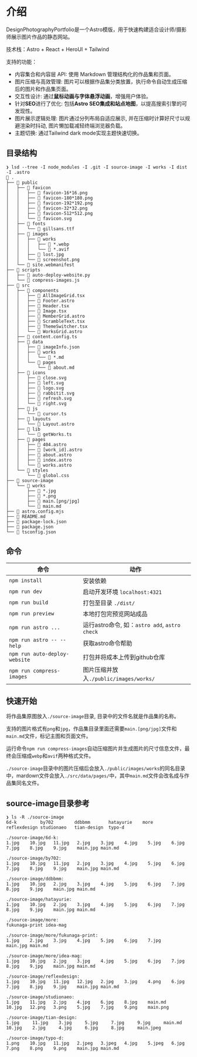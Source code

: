 # 介绍

DesignPhotographyPortfolio是一个Astro模版，用于快速构建适合设计师/摄影师展示图片作品的静态网站。

技术栈：Astro + React + HeroUI + Tailwind

支持的功能：

* 内容集合和内容层 API: 使用 Markdown 管理结构化的作品集和页面。
* 图片压缩与高效管理: 图片可以根据作品集分类放置，执行命令自动生成压缩后的图片和作品集页面。
* 交互性设计: 通过**鼠标动画与字体悬浮动画**，增强用户体验。
* 针对**SEO**进行了优化: 包括**Astro SEO集成和站点地图**，以提高搜索引擎的可发现性。
* 图片展示逻辑处理: 图片通过分列布局自适应展示, 并在压缩时计算好尺寸以规避渲染时抖动, 图片懒加载减轻终端浏览器负载。
* 主题切换: 通过Tailwind dark mode实现主题快速切换。

## 目录结构

```text
❯ lsd --tree -I node_modules -I .git -I source-image -I works -I dist -I .astro
 .
├──  public
│   ├──  favicon
│   │   ├──  favicon-16*16.png
│   │   ├──  favicon-180*180.png
│   │   ├──  favicon-192*192.png
│   │   ├──  favicon-32*32.png
│   │   ├──  favicon-512*512.png
│   │   └──  favicon.svg
│   ├──  fonts
│   │   └──  gillsans.ttf
│   ├──  images
│   │   ├──  works
│   │   │   ├──  *.webp
│   │   │   └──  *.avif
│   │   ├──  lost.jpg
│   │   └──  screenshot.png
│   └──  site.webmanifest
├──  scripts
│   ├──  auto-deploy-website.py
│   └──  compress-images.js
├── 󱧼 src
│   ├──  components
│   │   ├──  AllImageGrid.tsx
│   │   ├──  Footer.astro
│   │   ├──  Header.tsx
│   │   ├──  Image.tsx
│   │   ├──  MemberGrid.astro
│   │   ├──  ScrambleText.tsx
│   │   ├──  ThemeSwitcher.tsx
│   │   └──  WorksGrid.astro
│   ├──  content.config.ts
│   ├──  data
│   │   ├──  imageInfo.json
│   │   ├──  works
│   │   │   └──  *.md
│   │   └──  pages
│   │       └──  about.md
│   ├──  icons
│   │   ├──  close.svg
│   │   ├──  left.svg
│   │   ├──  logo.svg
│   │   ├──  rabbitit.svg
│   │   ├──  refresh.svg
│   │   └──  right.svg
│   ├──  js
│   │   └──  cursor.ts
│   ├──  layouts
│   │   └──  Layout.astro
│   ├──  lib
│   │   └──  getWorks.ts
│   ├──  pages
│   │   ├──  404.astro
│   │   ├──  [work_id].astro
│   │   ├──  about.astro
│   │   ├──  index.astro
│   │   └──  works.astro
│   └──  styles
│       └──  global.css
├── 󱧼 source-image
│   └── 󱧼 works
│       ├──  *.jpg
│       ├──  *.png
│       ├──  main.[png/jpg]
│       └──  main.md
├──  astro.config.mjs
├──  README.md
├──  package-lock.json
├──  package.json
└──  tsconfig.json
```

## 命令

命令 | 动作
---- | ----
`npm install` | 安装依赖
`npm run dev` | 启动开发环境 `localhost:4321`
`npm run build` | 打包至目录 `./dist/`
`npm run preview` | 本地打包完预览网站成品
`npm run astro ...` | 运行astro命令, 如：`astro add`, `astro check`
`npm run astro -- --help` | 获取astro命令帮助
`npm run auto-deploy-website` | 打包并将成本上传到github仓库
`npm run compress-images` | 图片压缩并放入`./public/images/works/`

## 快速开始

将作品集原图放入`./source-image`目录, 目录中的文件名就是作品集的名称。

支持的图片格式有`png`和`jpg`，作品集目录里面还需要`main.[png/jpg]`文件和`main.md`文件，标记主图和页面文件。

运行命令`npm run compress-images`自动压缩图片并生成图片的尺寸信息文件，最终会压缩成`webp`和`avif`两种格式文件。

`./source-image`目录中的图片压缩后会放入`./public/images/works`的同名目录中，mardown文件会放入`./src/data/pages/`中，其中`main.md`文件会改名成与作品集同名文件。

## source-image目录参考

```text
❯ ls -R ./source-image
6d-k         by702        ddbbmm       hatayurie    more         reflexdesign studionaeo   tian-design  typo-d

./source-image/6d-k:
1.jpg    10.jpg   11.jpg   2.jpg    3.jpg    4.jpg    5.jpg    6.jpg    7.jpg    8.jpg    9.jpg    main.jpg main.md

./source-image/by702:
1.jpg    10.jpg   11.jpg   2.jpg    3.jpg    4.jpg    5.jpg    6.jpg    7.jpg    8.jpg    9.jpg    main.jpg main.md

./source-image/ddbbmm:
1.jpg    10.jpg   2.jpg    3.jpg    4.jpg    5.jpg    6.jpg    7.jpg    8.jpg    9.jpg    main.jpg main.md

./source-image/hatayurie:
1.jpg    10.jpg   2.jpg    3.jpg    4.jpg    5.jpg    6.jpg    7.jpg    8.jpg    9.jpg    main.jpg main.md

./source-image/more:
fukunaga-print idea-mag

./source-image/more/fukunaga-print:
1.jpg    2.jpg    3.jpg    4.jpg    5.jpg    6.jpg    7.jpg    main.jpg main.md

./source-image/more/idea-mag:
1.jpg    10.jpg   2.jpg    3.jpg    4.jpg    5.jpg    6.jpg    7.jpg    8.jpg    9.jpg    main.jpg main.md

./source-image/reflexdesign:
1.jpg    10.jpg   11.jpg   12.jpg   2.jpg    3.jpg    4.png    6.jpg    7.jpg    8.jpg    9.jpg    main.jpg main.md

./source-image/studionaeo:
1.jpg    11.jpg   2.jpg    4.jpg    6.jpg    8.jpg    main.md
10.jpg   12.png   3.png    5.jpg    7.jpg    9.png    main.png

./source-image/tian-design:
1.jpg     11.jpg    3.jpg     5.jpg     7.jpg     9.jpg     main.md
10.jpg    2.jpg     4.jpg     6.jpg     8.jpg     main.jpeg

./source-image/typo-d:
1.png    10.jpg   11.jpg   2.jpeg   3.jpeg   4.jpg    5.jpeg   6.jpg    7.png    8.png    9.png    main.jpg main.md
```
